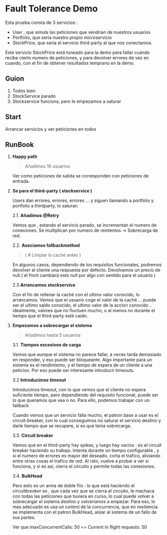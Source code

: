 # Fault Tolerance Demo

Esta prueba consta de 3 servicios :

- User , que simula las peticiones que vendrian de nuestros usuarios
- Portfolio, que seria nuestro propio microservicio
- StockPrice, que seria el servicio third-party al que nos conectamos.

Este servicio StockPrice está tuneado para la demo para fallar cuando recibe cierto numero de peticiones, y para devolver errores de vez en cuando, con el fin de obtener resultados temprano en la demo.

## Guion

1. Todos bien
2. StockService parado
3. Stockservice funciona, pero le empezamos a saturar

## Start

Arrancar servicios y ver peticiones en todos

## RunBook

1. **Happy path**

   > Añadimos 16 usuarios

   Ver como peticiones de salida se corresponden con peticiones de entrada.

2. **Se para el third-party ( stockservice )**

   Users dan errores, errores, errores ... y siguen llamando a portfolio y portfolio a thirdparty, lo saturan.

   2.1. **Añadimos @Retry**

   Vemos que , estando el servicio parado, se incrementan el numero de conexiones.
   Se multiplican por numero de reintentos -> Sobrecarga de red.

   2.2. **Asociamos fallbackmethod**

   > ( # Limpiar la caché antes )

   En algunos casos, dependiendo de los requisitos funcionales, podremos devolver al cliente una respuesta por defecto.
   Devolvamos un precio de null.( el front cambiará este null por algo con sentido para el usuario )

   2.3 **Arrancamos stockservice**

   Con el fin de rellenar la caché con el ultimo valor conocido, lo arrancamos.
   Vemos que el usuario coge el valor de la caché ... puede ser el ultimo saldo conocido, el ultimo valor de la accion conocido .. idealmente, valores que no fluctuen mucho, o al menos no durante el tiempo que el third-party esté caido.

3. **Empezamos a sobrecargar el sistema**

   > Añadimos hasta 5 usuarios

   3.1. **Tiempos excesivos de carga**

   Vemos que aunque el sistema no parece fallar, a veces tarda demasiado en responder, y eso puede ser bloqueante. Algo importante para un sistema es el rendimiento, y el tiempo de espera de un cliente a una peticion. Por eso puede ser interesante introducir timeouts.

   3.2 **Introducimos timeout**

   Introducimos timeout, con lo que vemos que el cliente no espera suficiente tiempo, pero dependiendo del requisito funcional, puede ser lo que queramos que vea o no.
   Para ello, podemos trabajar con un fallback

   Cuando vemos que un servicio falla mucho, el patron base a usar es el circuit-breaker, con lo cual conseguimos no saturar el servicio destino y darle tiempo que se recupere, si es que tenia sobrecarga.

   3.3. **Circuit breaker**

   Vemos que en el third-party hay spikes, y luego hay vacios : es el circuit breaker haciendo su trabajo. Intenta durante un tiempo configurable , y si el numero de errores es mayor del deseado, corta el trafico, aliviando entre otras cosas el trafico de red.
   Al rato, vuelve a probar a ver si funciona, y si es asi, cierra el circuito y permite todas las conexiones.

   3.4. **BulkHead**

   Pero esto es un arma de doble filo : lo que está haciendo el _circuitbreaker_ es , que cada vez que se cierra el circuito, le machaca con todas las peticiones que tuviera en curso, lo cual puede volver a sobrecargar el sistema destino y volveriamos a empezar.
   Para eso, lo mas adecuado es usa un control de la concurrencia, que en resiliencia se implementa con el patron BulkHead, aislar al sistema de un fallo de sus partes.

   Ver que maxConcurrentCalls: 50 == Current in flight requests: 50
